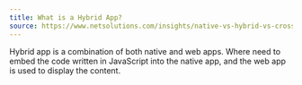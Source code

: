 ```yaml
---
title: What is a Hybrid App?
source: https://www.netsolutions.com/insights/native-vs-hybrid-vs-cross-platform/#what-is-a-native-app
---
```


Hybrid app is a combination of both native and web apps. Where need to embed the code written in JavaScript into the native app, and the web app is used to display the content.
